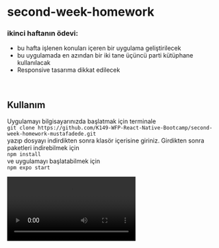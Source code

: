 # second-week-homework

### ikinci haftanın ödevi:

- bu hafta işlenen konuları içeren bir uygulama geliştirilecek
- bu uygulamada en azından bir iki tane üçüncü parti kütüphane kullanılacak
- Responsive tasarıma dikkat edilecek

<br>

## Kullanım

Uygulamayı bilgisayarınızda başlatmak için terminale
<br>
`git clone https://github.com/K149-WFP-React-Native-Bootcamp/second-week-homework-mustafadede.git`
<br>
yazıp dosyayı indirdikten sonra klasör içerisine giriniz. Girdikten sonra paketleri indirebilmek için
<br>
`npm install`
<br>
ve uygulamayı başlatabilmek için
<br>
`npm expo start`
<br>

![README Video](./assets/images/readme.mp4)
